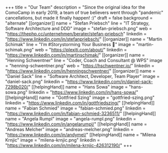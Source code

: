 +++
title = "Our Team"
description = "Since the original idea for the ComoCamp in early 2019, a team of true believers went through \"pandemic\" cancellations, but made it finally happen! :)"
draft = false
background = "alternate"
[[organizer]]
name = "Stefan Priebsch"
line = "IT Strategy, Software Architecture and DDD"
image = "stefan-priebsch.png"
web = "https://thephp.cc/unternehmen/berater/stefan-priebsch"
linkedin = "https://www.linkedin.com/in/stefanpriebsch/"
[[organizer]]
name = "Martin Schimak"
line = "I’m #Storystorming Your Business 🤟"
image = "martin-schimak.png"
web = "https://plexiti.com/about/"
linkedin = "https://www.linkedin.com/in/martinschimak/"
[[organizer]]
name = "Henning Schwentner"
line = "Coder, Coach and Consultant @ WPS"
image = "henning-schwentner.png"
web = "https://hschwentner.io/"
linkedin = "https://www.linkedin.com/in/henningschwentner/"
[[organizer]]
name = "Daniel Sack"
line = "Software Architect, Developer, Team Player"
image = "daniel-sack.png"
linkedin = "https://www.linkedin.com/in/daniel-sack-7298b020/"
[[helpingHand]]
name = "Hans Sowa"
image = "hans-sowa.png"
linkedin = "https://www.linkedin.com/in/hans-sowa/"
[[helpingHand]]
name = "Gottfried Szing"
image = "gottfried-szing.png"
linkedin = "https://www.linkedin.com/in/gottfriedszing/"
[[helpingHand]]
name = "Fabian Schmied"
image = "fabian-schmied.png"
linkedin = "https://www.linkedin.com/in/fabian-schmied-3236511/"
[[helpingHand]]
name = "Angela Rumpl"
image = "angela-rumpl.png"
linkedin = "https://www.linkedin.com/in/angelarumpl/"
[[helpingHand]]
name = "Andreas Melcher"
image = "andreas-melcher.png"
linkedin = "https://www.linkedin.com/in/andymel/"
[[helpingHand]]
name = "Milena Krnjic"
image = "milena-krnjic.png"
linkedin = "https://www.linkedin.com/in/milena-krnjic-426312190/"
+++
